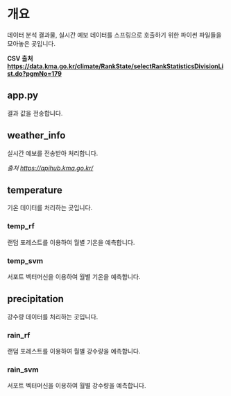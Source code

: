 # 개요
데이터 분석 결과물, 실시간 예보 데이터를 스프링으로 호출하기 위한 파이썬 파일들을 모아놓은 곳입니다.

**CSV 출처 https://data.kma.go.kr/climate/RankState/selectRankStatisticsDivisionList.do?pgmNo=179**

## app.py
결과 값을 전송합니다.

## weather_info
실시간 예보를 전송받아 처리합니다.

*출처 https://apihub.kma.go.kr/*

## temperature
기온 데이터를 처리하는 곳입니다.

### temp_rf
랜덤 포레스트를 이용하여 월별 기온을 예측합니다.

### temp_svm
서포트 벡터머신을 이용하여 월별 기온을 예측합니다.

## precipitation
강수량 데이터를 처리하는 곳입니다.

### rain_rf
랜덤 포레스트를 이용하여 월별 강수량을 예측합니다.

### rain_svm
서포트 벡터머신을 이용하여 월별 강수량을 예측합니다.
